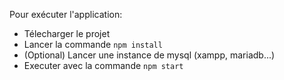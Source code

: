 Pour exécuter l'application:
- Télecharger le projet
- Lancer la commande `npm install`
- (Optional) Lancer une instance de mysql (xampp, mariadb...)
- Executer avec la commande `npm start`
